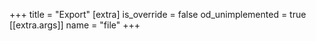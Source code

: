 +++
title = "Export"
[extra]
is_override = false
od_unimplemented = true
[[extra.args]]
name = "file"
+++